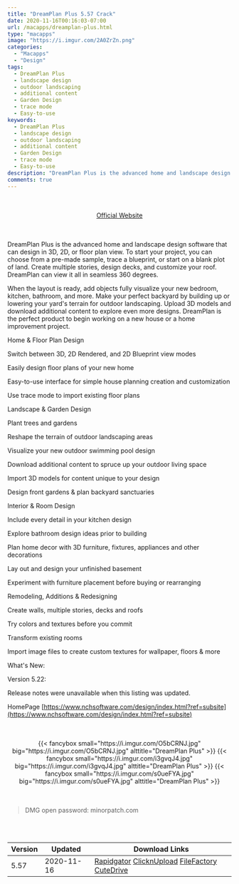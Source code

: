 ```yaml
---
title: "DreamPlan Plus 5.57 Crack"
date: 2020-11-16T00:16:03-07:00
url: /macapps/dreamplan-plus.html
type: "macapps"
image: "https://i.imgur.com/2A0ZrZn.png"
categories:
  - "Macapps"
  - "Design"
tags:
  - DreamPlan Plus
  - landscape design
  - outdoor landscaping
  - additional content
  - Garden Design
  - trace mode
  - Easy-to-use
keywords:
  - DreamPlan Plus
  - landscape design
  - outdoor landscaping
  - additional content
  - Garden Design
  - trace mode
  - Easy-to-use
description: "DreamPlan Plus is the advanced home and landscape design software that can design in 3D, 2D, or floor plan view"
comments: true
---
```


<br/>
<br/>
<center>
<a href="https://www.nchsoftware.com/design/index.html?ref=subsite" target="blank"><div class="border border-blue-500 rounded-lg transition duration-500 
    ease-in-out w-48 text-lg text-blue-500 text-center hover:bg-blue-500 hover:text-white">
  Official Website 
</div></a>
</center>
<br/>
<br/>

DreamPlan Plus is the advanced home and landscape design software that can design in 3D, 2D, or floor plan view. To start your project, you can choose from a pre-made sample, trace a blueprint, or start on a blank plot of land. Create multiple stories, design decks, and customize your roof. DreamPlan can view it all in seamless 360 degrees.

When the layout is ready, add objects fully visualize your new bedroom, kitchen, bathroom, and more. Make your perfect backyard by building up or lowering your yard's terrain for outdoor landscaping. Upload 3D models and download additional content to explore even more designs. DreamPlan is the perfect product to begin working on a new house or a home improvement project.

Home & Floor Plan Design

Switch between 3D, 2D Rendered, and 2D Blueprint view modes

Easily design floor plans of your new home

Easy-to-use interface for simple house planning creation and customization

Use trace mode to import existing floor plans

Landscape & Garden Design

Plant trees and gardens

Reshape the terrain of outdoor landscaping areas

Visualize your new outdoor swimming pool design

Download additional content to spruce up your outdoor living space

Import 3D models for content unique to your design

Design front gardens & plan backyard sanctuaries

Interior & Room Design

Include every detail in your kitchen design

Explore bathroom design ideas prior to building

Plan home decor with 3D furniture, fixtures, appliances and other decorations

Lay out and design your unfinished basement

Experiment with furniture placement before buying or rearranging

Remodeling, Additions & Redesigning

Create walls, multiple stories, decks and roofs

Try colors and textures before you commit

Transform existing rooms

Import image files to create custom textures for wallpaper, floors & more

What's New:

Version 5.22:

Release notes were unavailable when this listing was updated.

HomePage [https://www.nchsoftware.com/design/index.html?ref=subsite](https://www.nchsoftware.com/design/index.html?ref=subsite)

<script async src="https://pagead2.googlesyndication.com/pagead/js/adsbygoogle.js"></script>
<ins class="adsbygoogle"
     style="display:block; text-align:center;"
     data-ad-layout="in-article"
     data-ad-format="fluid"
     data-ad-client="ca-pub-8746275014476192"
     data-ad-slot="5144997159"></ins>
<script>
     (adsbygoogle = window.adsbygoogle || []).push({});
</script>
<br/>
<br/>


<center>
<div class="w-full grid grid-cols-3 flex gap-2">
{{< fancybox small="https://i.imgur.com/O5bCRNJ.jpg" big="https://i.imgur.com/O5bCRNJ.jpg" alttitle="DreamPlan Plus" >}}
{{< fancybox small="https://i.imgur.com/i3gvqJ4.jpg" big="https://i.imgur.com/i3gvqJ4.jpg" alttitle="DreamPlan Plus" >}}
{{< fancybox small="https://i.imgur.com/s0ueFYA.jpg" big="https://i.imgur.com/s0ueFYA.jpg" alttitle="DreamPlan Plus" >}}
</div>
</center>

<br/>
<br/>


> DMG open password: minorpatch.com

<br/>
<br/>
<div id="history_version" class="history_version">

| Version | Updated | Download Links |
| ---- | ---- | ---- |
| 5.57 | 2020-11-16 | [Rapidgator](https://ouo.io/HILnRb)   [ClicknUpload](https://ouo.io/FLZROcd)   [FileFactory](https://ouo.io/LbFXWKt)   [CuteDrive](https://ouo.io/XLkCdJ) |

</div>
